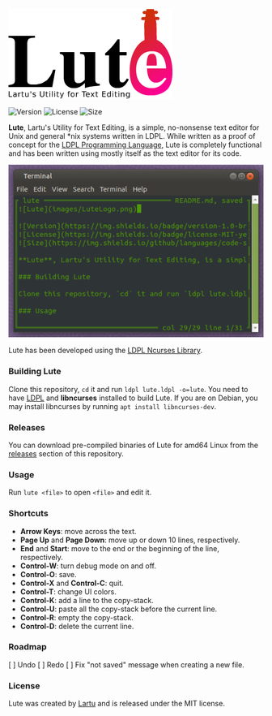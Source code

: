 ![Lute](images/LuteLogo.png)

![Version](https://img.shields.io/badge/version-1.0-brown.svg)
![License](https://img.shields.io/badge/license-MIT-yellow)
![Size](https://img.shields.io/github/languages/code-size/lartu/lute)

**Lute**, Lartu's Utility for Text Editing, is a simple, no-nonsense text editor for Unix and general \*nix systems written in LDPL. While written as a proof of concept for the [LDPL Programming Language](https://github.com/lartu/ldpl), Lute is completely functional and has been written using mostly itself as the text editor for its code.

![Lute Screenshot](images/screenshot.png)

Lute has been developed using the [LDPL Ncurses Library](https://github.com/Lartu/ldpl-ncurses).

### Building Lute

Clone this repository, `cd` it and run `ldpl lute.ldpl -o=lute`. You need to have [LDPL](https://github.com/lartu/ldpl) and **libncurses** installed to build Lute. If you are on Debian, you may install libncurses by running `apt install libncurses-dev`.

### Releases

You can download pre-compiled binaries of Lute for amd64 Linux from the [releases](https://github.com/Lartu/lute/releases) section of this repository.

### Usage

Run `lute <file>` to open `<file>` and edit it.

### Shortcuts
 - **Arrow Keys**: move across the text.
 - **Page Up** and **Page Down**: move up or down 10 lines, respectively.
 - **End** and **Start**: move to the end or the beginning of the line, respectively.
 - **Control-W**: turn debug mode on and off.
 - **Control-O**: save.
 - **Control-X** and **Control-C**: quit.
 - **Control-T**: change UI colors.
 - **Control-K**: add a line to the copy-stack.
 - **Control-U**: paste all the copy-stack before the current line.
 - **Control-R**: empty the copy-stack.
 - **Control-D**: delete the current line.

### Roadmap

[ ] Undo
[ ] Redo
[ ] Fix "not saved" message when creating a new file.

### License
Lute was created by [Lartu](https://lartu.net) and is released under the MIT license.
